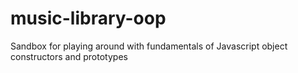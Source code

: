 # music-library-oop
Sandbox for playing around with fundamentals of Javascript object constructors and prototypes
